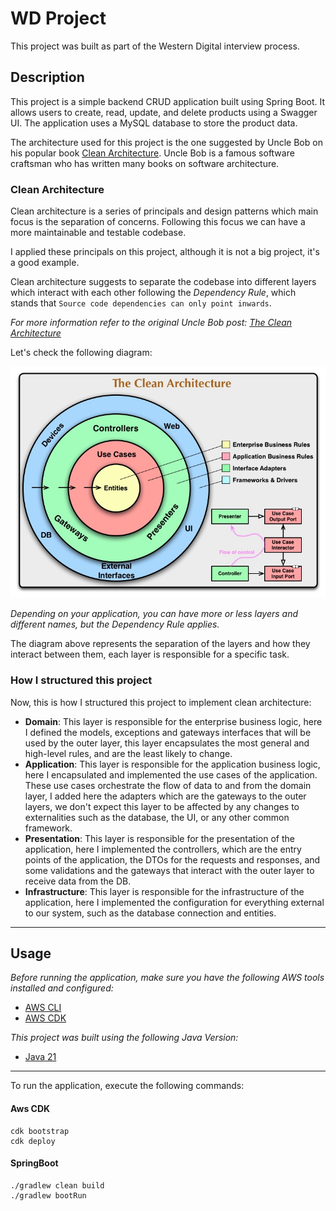 # WD Project
This project was built as part of the Western Digital interview process.

## Description
This project is a simple backend CRUD application built using Spring Boot. 
It allows users to create, read, update, and delete products using a Swagger UI.
The application uses a MySQL database to store the product data.

The architecture used for this project is the one suggested by Uncle Bob on his popular book
[Clean Architecture](https://www.oreilly.com/library/view/clean-architecture-a/9780134494294/).
Uncle Bob is a famous software craftsman who has written many books on software architecture.

### Clean Architecture
Clean architecture is a series of principals and design patterns which main focus is the 
separation of concerns. Following this focus we can have a more maintainable and testable codebase.

I applied these principals on this project, although it is not a big project, it's a good example.

Clean architecture suggests to separate the codebase into different layers which interact with each other
following the *Dependency Rule*, which stands that `Source code dependencies can only point inwards`.

*For more information refer to the original Uncle Bob post: [The Clean Architecture](https://blog.cleancoder.com/uncle-bob/2012/08/13/the-clean-architecture.html)*

Let's check the following diagram:

![img.png](img.png)

*Depending on your application, you can have more or less layers and different names, but the 
Dependency Rule applies.*

The diagram above represents the separation of the layers and how they interact between them,
each layer is responsible for a specific task.

### How I structured this project
Now, this is how I structured this project to implement clean architecture:
- **Domain**: This layer is responsible for the enterprise business logic, here I defined the models, 
exceptions and gateways interfaces that will be used by the outer layer, this layer encapsulates the 
most general and high-level rules, and are the least likely to change.
- **Application**: This layer is responsible for the application business logic, here I encapsulated and
implemented the use cases of the application. These use cases orchestrate the flow of data to and from the
domain layer, I added here the adapters which are the gateways to the outer layers, we don't expect
this layer to be affected by any changes to externalities such as the database, the UI, or any other
common framework.
- **Presentation**: This layer is responsible for the presentation of the application, here I implemented
the controllers, which are the entry points of the application, the DTOs for the requests and responses,
and some validations and the gateways that interact with the outer layer to receive data from the DB.
- **Infrastructure**: This layer is responsible for the infrastructure of the application, here I 
implemented the configuration for everything external to our system, such as the database connection
and entities.
***
## Usage
*Before running the application, make sure you have the following AWS tools installed
and configured:*
- [AWS CLI](https://docs.aws.amazon.com/cli/latest/userguide/getting-started-install.html)
- [AWS CDK](https://docs.aws.amazon.com/cdk/latest/guide/getting-started.html)

*This project was built using the following Java Version:*
- [Java 21](https://www.oracle.com/java/technologies/javase/jdk21-archive-downloads.html)
***
To run the application, execute the following commands:
#### Aws CDK
```
cdk bootstrap
cdk deploy
```
#### SpringBoot
```
./gradlew clean build
./gradlew bootRun
```
